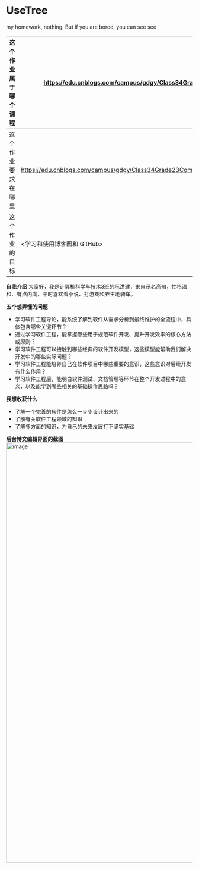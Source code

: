 # UseTree
my homework, nothing.
But if you are bored, you can see see

| 这个作业属于哪个课程 | https://edu.cnblogs.com/campus/gdgy/Class34Grade23ComputerScience                |
| ---------- | -------------------------------------------------------------------------------- |
| 这个作业要求在哪里  | https://edu.cnblogs.com/campus/gdgy/Class34Grade23ComputerScience/homework/13478 |
| 这个作业的目标    | <学习和使用博客园和 GitHub> |

**自我介绍**
大家好，我是计算机科学与技术3班的阮洪建，来自茂名高州，性格温和、有点内向，平时喜欢看小说、打游戏和养生地骑车。

**五个想弄懂的问题**
- 学习软件工程导论，能系统了解到软件从需求分析到最终维护的全流程中，具体包含哪些关键环节？
- 通过学习软件工程，能掌握哪些用于规范软件开发、提升开发效率的核心方法或原则？
- 学习软件工程可以接触到哪些经典的软件开发模型，这些模型能帮助我们解决开发中的哪些实际问题？
- 学习软件工程能培养自己在软件项目中哪些重要的意识，这些意识对后续开发有什么作用？
- 学习软件工程后，能明白软件测试、文档管理等环节在整个开发过程中的意义，以及能学到哪些相关的基础操作思路吗？

**我想收获什么**
- 了解一个完善的软件是怎么一步步设计出来的
- 了解有关软件工程领域的知识
- 了解多方面的知识，为自己的未来发展打下坚实基础

**后台博文编辑界面的截图**
<img width="2559" height="1130" alt="image" src="https://github.com/user-attachments/assets/f35e0028-87c2-46fc-b6e4-e853fdc01f2e" />

